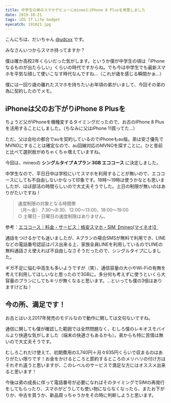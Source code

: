 ```yaml
---
title: 中学生の弟のスマホデビューにmineoとiPhone 8 Plusを用意しました
date: 2019-10-21
tags: iOS IT Life Gadget
eyecatch: 191021.jpg
---
```


こんにちは、だいちゃん [@udcxx](https://twitter.com/udc_xx) です。

みなさんいつからスマホ持ってますか？

僕は確か高校2年くらいだった気がします。というか僕が中学生の頃は「iPhoneなるものが出たらしい」くらいの時代ですからね。でも今は中学生でも最新スマホを平気な顔して使いこなす時代なんですね...（これが歳を感じる瞬間かぁ...）

僕には一回り歳の離れたスマホを持ちたいお年頃の弟がいまして、今回その弟の為に契約したのでメモ。

## iPhoneは父のお下がりiPhone 8 Plusを

ちょうど父がiPhoneを機種変するタイミングだったので、お古のiPhone 8 Plusを活用することにしました。（ちなみに父はiPhone 11買ってた...）

ただ、父は会社の都合でauを契約しているのでiPhoneもau版。弟は安さ優先でMVNOにすることは確定なので、au回線対応のMVNOを探すことに。ひと昔前と比べて選択肢がめちゃくちゃ増えていますね。

今回は、mineoの **シングルタイプ Aプラン 3GB エココース** に決定しました。

中学生なので、平日日中は学校にいてスマホを利用することが無いので、エココースにしても不自由しないかなって印象です。18時〜19時は使うかなとも思いましたが、ほぼ部活の時間らしいので大丈夫そうでした。土日の制限が無いのはありがたいですね！

> 速度制限の対象となる時間帯    
 （月～金） 7:30〜8:30、12:00〜13:00、18:00〜19:00    
 ○ 土曜日・日曜日の速度制限はありません。

参考：[エココース｜料金・サービス｜格安スマホ・SIM【mineo(マイネオ)】](https://mineo.jp/service/data/eco/)

通話をつけるかでも迷いましたが、Aプランの場合SMSが無料で利用でき、LINEなどの電話番号認証はパス出来る上、家族全員LINEを利用しているのでLINEの無料通話さえ使えれば不自由しなさそうだったので、シングルタイプにしました。

ギガ不足に悩む中高生も多いようですが（笑）、通信容量の大小やWi-Fiの有無を考えて利用してほしいなと思ったので3GBに。多分何も考えずに使うといくら大容量のプランにしてもキリが無くなると思います。...といっても僕の3倍はありますけどね！


## 今の所、満足です！

お古とはいえ2017年発売のモデルなので動作に関しては文句ないですね。

通信に関しても僕が確認した範囲では全然問題なく、むしろ僕のレキオスモバイルより快適な気がしました（端末の快適さもあるかも）。弟からも特に苦情は無いので大丈夫そうです。

むしろこれだけ使えて、初期費用の3,740円＋月々935円くらいで収まるのはありがたい限りです！お金をかけるところと節約するところのメリハリの付け方はそれぞれ違うと思いますが、このレベルのサービスで満足な方にはオススメ出来ると思います！

今後は弟の成長に伴って電話番号が必要になればそのタイミングでSIMの再発行をしてもらったり、スマホがどうしても使い物にならなくなったら、またお下がりか、中古を買うか、新品買っちゃうかをその時に判断しようと思います。
